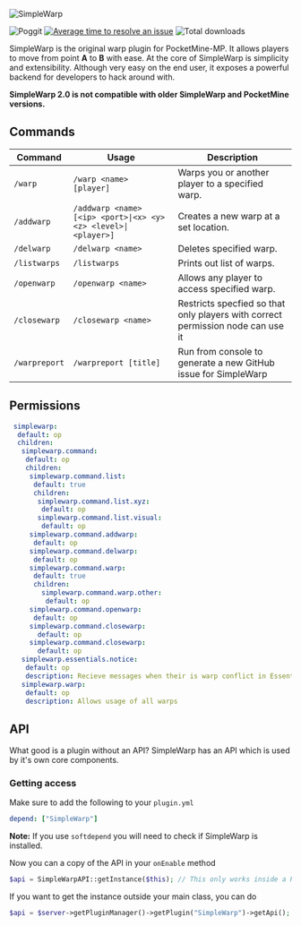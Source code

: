 ![SimpleWarp](/meta/simplewarp-2.png)

![Poggit](https://poggit.pmmp.io/ci.shield/Falkirks/SimpleWarp/SimpleWarp)
[![Average time to resolve an issue](http://isitmaintained.com/badge/resolution/Falkirks/SimpleWarp.svg)](http://isitmaintained.com/project/Falkirks/SimpleWarp "Average time to resolve an issue")
![Total downloads](https://img.shields.io/github/downloads/Falkirks/SimpleWarp/total.svg)

SimpleWarp is the original warp plugin for PocketMine-MP. It allows players to move from point **A** to **B** with ease. At the core of SimpleWarp is simplicity and extensibility. Although very easy on the end user, it exposes a powerful backend for developers to hack around with.
 
**SimpleWarp 2.0 is not compatible with older SimpleWarp and PocketMine versions.**

## Commands
| Command | Usage | Description | 
| ------- | ----- | ----------- |
| `/warp` | `/warp <name> [player]` | Warps you or another player to a specified warp. |
| `/addwarp` | `/addwarp <name> [<ip> <port>\|<x> <y> <z> <level>\|<player>]` | Creates a new warp at a set location. |
| `/delwarp` | `/delwarp <name>` | Deletes specified warp. |
| `/listwarps` | `/listwarps` | Prints out list of warps. |
| `/openwarp` | `/openwarp <name>` | Allows any player to access specified warp. |
| `/closewarp` | `/closewarp <name>` | Restricts specfied so that only players with correct permission node can use it |
| `/warpreport` | `/warpreport [title]` | Run from console to generate a new GitHub issue for SimpleWarp |

## Permissions
```yaml
 simplewarp:
  default: op
  children:
   simplewarp.command:
    default: op
    children:
     simplewarp.command.list:
      default: true
      children:
       simplewarp.command.list.xyz:
        default: op
       simplewarp.command.list.visual:
        default: op
     simplewarp.command.addwarp:
      default: op
     simplewarp.command.delwarp:
      default: op
     simplewarp.command.warp:
      default: true
      children:
        simplewarp.command.warp.other:
         default: op
     simplewarp.command.openwarp:
      default: op
     simplewarp.command.closewarp:
       default: op
     simplewarp.command.closewarp:
       default: op
   simplewarp.essentials.notice:
    default: op
    description: Recieve messages when their is warp conflict in Essentials
   simplewarp.warp:
    default: op
    description: Allows usage of all warps
```

## API
What good is a plugin without an API? SimpleWarp has an API which is used by it's own core components. 

### Getting access
Make sure to add the following to your `plugin.yml`

```yaml
depend: ["SimpleWarp"]
```
**Note:** If you use `softdepend` you will need to check if SimpleWarp is installed.

Now you can a copy of the API in your `onEnable` method

```php
$api = SimpleWarpAPI::getInstance($this); // This only works inside a PluginBase
```

If you want to get the instance outside your main class, you can do

```php
$api = $server->getPluginManager()->getPlugin("SimpleWarp")->getApi(); // $server is an instance of \pocketmine\Server
```
